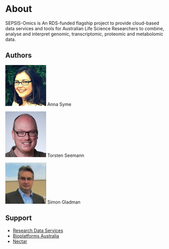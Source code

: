 # About

SEPSIS-Omics is An RDS-funded flagship project to provide cloud-based data services and tools
for Australian Life Science Researchers to combine, analyse and interpret
genomic, transcriptomic, proteomic and metabolomic data.

## Authors

![Anna](anna.jpg) Anna Syme

![Torsten](torsten.jpg) Torsten Seemann

![Simon](simon.jpg) Simon Gladman

## Support

* [Research Data Services](http://omics.data.edu.au/)
* [Bioplatforms Australia](http://www.bioplatforms.com/antibiotic-resistant-pathogens/)
* [Nectar](http://www.nectar.org.au/)
